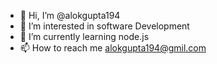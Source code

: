 - 👋 Hi, I’m @alokgupta194
- 👀 I’m interested in software Development
- 🌱 I’m currently learning node.js
- 📫 How to reach me alokgupta194@gmil.com

<!---
alokgupta194/alokgupta194 is a ✨ special ✨ repository because its `README.md` (this file) appears on your GitHub profile.
You can click the Preview link to take a look at your changes.
--->
